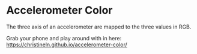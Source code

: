 # Accelerometer Color

The three axis of an accelerometer are mapped to the three values in RGB.

Grab your phone and play around with in here:
https://christineln.github.io/accelerometer-color/
